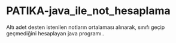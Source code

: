 # PATIKA-java_ile_not_hesaplama
Altı adet desten istenilen notların ortalaması alınarak, sınıfı geçip geçmediğini hesaplayan java programı..
